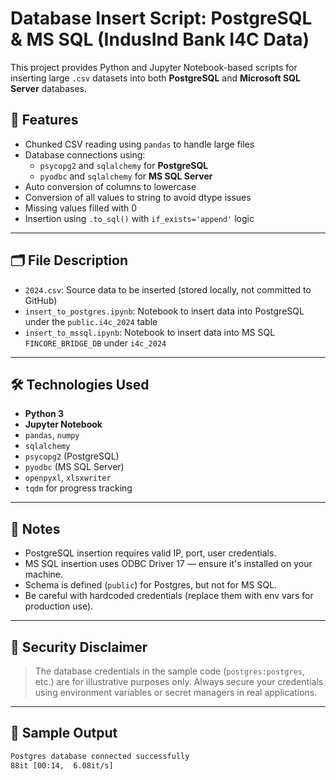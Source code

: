 # Database Insert Script: PostgreSQL & MS SQL (IndusInd Bank I4C Data)

This project provides Python and Jupyter Notebook-based scripts for inserting large `.csv` datasets into both **PostgreSQL** and **Microsoft SQL Server** databases. 


## 🧰 Features

- Chunked CSV reading using `pandas` to handle large files
- Database connections using:
  - `psycopg2` and `sqlalchemy` for **PostgreSQL**
  - `pyodbc` and `sqlalchemy` for **MS SQL Server**
- Auto conversion of columns to lowercase
- Conversion of all values to string to avoid dtype issues
- Missing values filled with 0
- Insertion using `.to_sql()` with `if_exists='append'` logic

---

## 🗂 File Description

- `2024.csv`: Source data to be inserted (stored locally, not committed to GitHub)
- `insert_to_postgres.ipynb`: Notebook to insert data into PostgreSQL under the `public.i4c_2024` table
- `insert_to_mssql.ipynb`: Notebook to insert data into MS SQL `FINCORE_BRIDGE_DB` under `i4c_2024`

---

## 🛠 Technologies Used

- **Python 3**
- **Jupyter Notebook**
- `pandas`, `numpy`
- `sqlalchemy`
- `psycopg2` (PostgreSQL)
- `pyodbc` (MS SQL Server)
- `openpyxl`, `xlsxwriter`
- `tqdm` for progress tracking

---

## 📌 Notes

-  PostgreSQL insertion requires valid IP, port, user credentials.
-  MS SQL insertion uses ODBC Driver 17 — ensure it's installed on your machine.
-  Schema is defined (`public`) for Postgres, but not for MS SQL.
-  Be careful with hardcoded credentials (replace them with env vars for production use).

---

## 🔐 Security Disclaimer

> The database credentials in the sample code (`postgres:postgres`, etc.) are for illustrative purposes only. Always secure your credentials using environment variables or secret managers in real applications.

---

## 📎 Sample Output

```bash
Postgres database connected successfully
88it [00:14,  6.08it/s]
